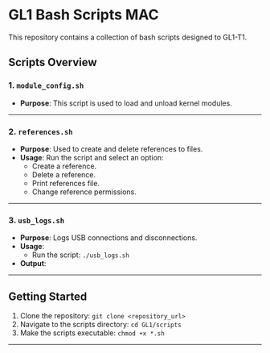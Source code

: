 # GL1 Bash Scripts MAC

This repository contains a collection of bash scripts designed to GL1-T1. 

## Scripts Overview

### 1. `module_config.sh`
- **Purpose**: This script is used to load and unload kernel modules.
---

### 2. `references.sh`
- **Purpose**: Used to create and delete references to files.
- **Usage**:
    Run the script and select an option: 
    - Create a reference.
    - Delete a reference.
    - Print references file.
    - Change reference permissions.
---

### 3. `usb_logs.sh`
- **Purpose**: Logs USB connections and disconnections.
- **Usage**:
    - Run the script: `./usb_logs.sh`
- **Output**: 

---

## Getting Started
1. Clone the repository: `git clone <repository_url>`
2. Navigate to the scripts directory: `cd GL1/scripts`
3. Make the scripts executable: `chmod +x *.sh`

---